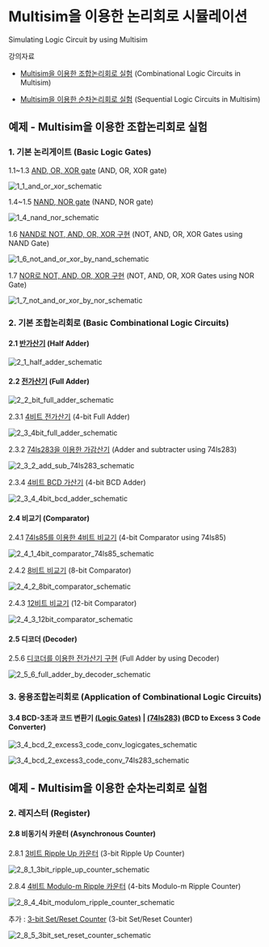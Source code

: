 # Multisim을 이용한 논리회로 시뮬레이션
Simulating Logic Circuit by using Multisim

강의자료  
+ [Multisim을 이용한 조합논리회로 실험](https://docs.google.com/document/d/1WXezy9JFQiraSLnUy9R7dk9Pz-jLC-JfszJM1WIOl5E/edit#heading=h.85b5f0p6fkux) (Combinational Logic Circuits in Multisim)

+ [Multisim을 이용한 순차논리회로 실험](https://docs.google.com/document/d/1jX-wdGTK424XunvFu4a4CxtR17Vvwe2NsozZ4Cq2cl0/edit#heading=h.cqoc0zbtcqou) (Sequential Logic Circuits in Multisim)

## 예제 - Multisim을 이용한 조합논리회로 실험

### 1. 기본 논리게이트 (Basic Logic Gates)

1.1~1.3 [AND, OR, XOR gate](1_1_and_or_xor.ms14) (AND, OR, XOR gate)

  ![1_1_and_or_xor_schematic](1_1_and_or_xor_schematic.png)

1.4~1.5 [NAND, NOR gate](1_4_nand_nor.ms14) (NAND, NOR gate)

  ![1_4_nand_nor_schematic](1_4_nand_nor_schematic.png)

1.6 [NAND로 NOT, AND, OR, XOR 구현](1_6_not_and_or_xor_by_nand.ms14) (NOT, AND, OR, XOR Gates using NAND Gate)

  ![1_6_not_and_or_xor_by_nand_schematic](1_6_not_and_or_xor_by_nand_schematic.png)

1.7 [NOR로 NOT, AND, OR, XOR 구현](1_7_not_and_or_xor_by_nor.ms14) (NOT, AND, OR, XOR Gates using NOR Gate)

  ![1_7_not_and_or_xor_by_nor_schematic](1_7_not_and_or_xor_by_nor_schematic.png)
  

### 2. 기본 조합논리회로 (Basic Combinational Logic Circuits)

#### 2.1 [반가산기](2_1_bit_half_adder.ms14) (Half Adder)

  ![2_1_half_adder_schematic](2_1_half_adder_schematic.png)

#### 2.2 [전가산기](2_2_bit_full_adder.ms14) (Full Adder)

  ![2_2_bit_full_adder_schematic](2_2_bit_full_adder_schematic.png)

2.3.1 [4비트 전가산기](2_3_1_4bit_full_adder.ms14) (4-bit Full Adder)

  ![2_3_4bit_full_adder_schematic](2_3_1_4bit_full_adder_schematic.png)

2.3.2 [74ls283을 이용한 가감산기](2_3_2_add_sub_74ls283.ms14) (Adder and subtracter using 74ls283)

  ![2_3_2_add_sub_74ls283_schematic](2_3_2_add_sub_74ls283_schematic.png)

2.3.4 [4비트 BCD 가산기](2_3_4_4bit_bcd_adder.ms14) (4-bit BCD Adder)

  ![2_3_4_4bit_bcd_adder_schematic](2_3_4_4bit_bcd_adder_schematic.png)

#### 2.4 비교기 (Comparator)

2.4.1 [74ls85를 이용한 4비트 비교기](2_4_1_4bit_comparator_74ls85.ms14) (4-bit Comparator using 74ls85)

  ![2_4_1_4bit_comparator_74ls85_schematic](2_4_1_4bit_comparator_74ls85_schematic.png)

2.4.2 [8비트 비교기](2_4_2_8bit_comparator.ms14) (8-bit Comparator)

  ![2_4_2_8bit_comparator_schematic](2_4_2_8bit_comparator_schematic.png)

2.4.3 [12비트 비교기](2_4_3_12bit_comparator.ms14) (12-bit Comparator)

  ![2_4_3_12bit_comparator_schematic](2_4_3_12bit_comparator_schematic.png)

#### 2.5 디코더 (Decoder)

2.5.6 [디코더를 이용한 전가산기 구현](2_5_6_full_adder_by_decoder.ms14) (Full Adder by using Decoder)

  ![2_5_6_full_adder_by_decoder_schematic](2_5_6_full_adder_by_decoder_schematic.png)

### 3. 응용조합논리회로 (Application of Combinational Logic Circuits)

#### 3.4 BCD-3초과 코드 변환기 [(Logic Gates)](3_4_bcd_2_excess3_code_conv_logicgates.ms14) | [(74ls283)](3_4_bcd_2_excess3_code_conv_74ls283.ms14) (BCD to Excess 3 Code Converter)

  ![3_4_bcd_2_excess3_code_conv_logicgates_schematic](3_4_bcd_2_excess3_code_conv_logicgates_schematic.png)

  ![3_4_bcd_2_excess3_code_conv_74ls283_schematic](3_4_bcd_2_excess3_code_conv_74ls283_schematic.png)









## 예제 - Multisim을 이용한 순차논리회로 실험

### 2. 레지스터 (Register)

#### 2.8 비동기식 카운터 (Asynchronous Counter)

2.8.1 [3비트 Ripple Up 카운터](sequential_logic_circuits/2_8_1_3bit_ripple_up_counter.ms14) (3-bit Ripple Up Counter)

  ![2_8_1_3bit_ripple_up_counter_schematic](sequential_logic_circuits/2_8_1_3bit_ripple_up_counter_schematic.png)

2.8.4 [4비트 Modulo-m Ripple 카운터](sequential_logic_circuits/2_8_4_4bit_modulom_ripple_counter.ms14) (4-bits Modulo-m Ripple Counter)

  ![2_8_4_4bit_modulom_ripple_counter_schematic](sequential_logic_circuits/2_8_4_4bit_modulom_ripple_counter_schematic.png)

추가 : [3-bit Set/Reset Counter](sequential_logic_circuits/2_8_5_3bit_set_reset_counter.ms14) (3-bit Set/Reset Counter)

  ![2_8_5_3bit_set_reset_counter_schematic](sequential_logic_circuits/2_8_5_3bit_set_reset_counter_schematic.png)